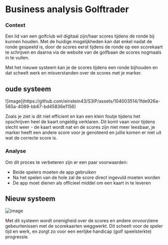 <h1> Business analysis Golftrader </h1>

<h3> Context</h3>

Een lid van een golfclub wil digitaal zijn/haar scores tijdens de ronde bij kunnen houden. 
Met de huidige mogelijkheden kan dat enkel nadat de ronde gespeeld is, door de scores eerst tijdens de ronde op een scorekaart te schrijven
en daarna via de website van de golfbaan de scores nogmaals in te vullen. 

Met het nieuwe systeem kan je de scores tijdens een ronde bijhouden en dat scheelt werk en misverstanden over de scores met je marker. 

<h2> oude systeem </h2>
![image](https://github.com/einstein43/S3IP/assets/104003514/1fde926a-565a-4089-bb67-bd45836e1156)

Zoals je ziet is dit niet efficient en kan een klein foutje tijdens het opschrijven heel de kaart ongeldig verklaren. Dit komt vaan voor tijdens slecht weer - de kaart wordt nat en de scores zijn niet meer leesbaar,
je marker heeft een andere score voor je genoteerd en jullie komen er niet uit wat de correcte score is. 

<h3>Analyse</h3>

Om dit proces te verbeteren zijn er een paar voorwaarden:
  - Beide spelers moeten de app gebruiken
  - Na het spelen van de hole zal de score direct ingevuld moeten worden
  - De app moet dienen als officieel middel om een kaart in te leveren


<h2>Nieuw systeem</h2>

![image](https://github.com/einstein43/S3IP/assets/104003514/11485436-0531-4315-aae4-59040d2f50c2)

Met dit systeem wordt onenigheid over de scores en andere onvoorziene gebeurtenissen met de scorekaarten weggwerkt. 
Dit scheelt voor de speler tijd en werk, en zorgt zo voor een eerlijke handicap (golf speelsterkte) progressie.
  

